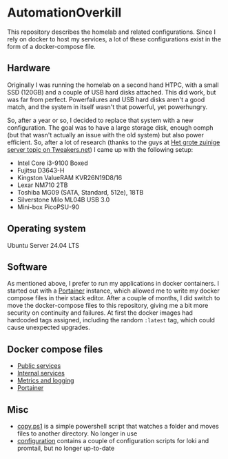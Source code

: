 # AutomationOverkill
This repository describes the homelab and related configurations.
Since I rely on docker to host my services, a lot of these configurations exist in the form of a docker-compose file.

## Hardware
Originally I was running the homelab on a second hand HTPC, with a small SSD (120GB) and a couple of USB hard disks attached. This did work, but was far from perfect. Powerfailures and USB hard disks aren't a good match, and the system in itself wasn't that powerful, yet powerhungry.

So, after a year or so, I decided to replace that system with a new configuration. The goal was to have a large storage disk, enough oomph (but that wasn't actually an issue with the old system) but also power efficient. So, after a lot of research (thanks to the guys at [Het grote zuinige server topic on Tweakers.net](https://gathering.tweakers.net/forum/list_messages/2096876)) I came up with the following setup:
* Intel Core i3-9100 Boxed
* Fujitsu D3643-H
* Kingston ValueRAM KVR26N19D8/16
* Lexar NM710 2TB
* Toshiba MG09 (SATA, Standard, 512e), 18TB
* Silverstone Milo ML04B USB 3.0
* Mini-box PicoPSU-90

## Operating system
Ubuntu Server 24.04 LTS

## Software
As mentioned above, I prefer to run my applications in docker containers. I started out with a [Portainer](https://portainer.io) instance, which allowed me to write my docker compose files in their stack editor. After a couple of months, I did switch to move the docker-compose files to this repository, giving me a bit more security on continuity and failures.
At first the docker images had hardcoded tags assigned, including the random `:latest` tag, which could cause unexpected upgrades. 

## Docker compose files
- [Public services](https://github.com/BerendWouters/AutomationOverkill/blob/main/docker-compose/docker-compose.proxy.yaml)
- [Internal services](https://github.com/BerendWouters/AutomationOverkill/blob/main/docker-compose/docker-compose.internal.yaml)
- [Metrics and logging](https://github.com/BerendWouters/AutomationOverkill/blob/main/docker-compose/docker-compose.metrics.yaml)
- [Portainer](https://github.com/BerendWouters/AutomationOverkill/blob/main/docker-compose/docker-compose.proxy.yaml)

## Misc
- [copy.ps1](https://github.com/BerendWouters/AutomationOverkill/blob/main/CopySD/copy.ps1) is a simple powershell script that watches a folder and moves files to another directory. No longer in use
- [configuration](https://github.com/BerendWouters/AutomationOverkill/blob/main/configuration) contains a couple of configuration scripts for loki and promtail, but no longer up-to-date
